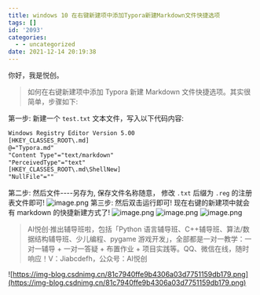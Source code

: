 ```yaml
---
title: windows 10 在右键新建项中添加Typora新建Markdown文件快捷选项
tags: []
id: '2093'
categories:
  - - uncategorized
date: 2021-12-14 20:19:38
---
```


你好，我是悦创。

> 如何在右键新建项中添加 Typora 新建 Markdown 文件快捷选项。其实很简单，步骤如下:

第一步: 新建一个 `test.txt` 文本文件，写入以下代码内容:

```txt
Windows Registry Editor Version 5.00
[HKEY_CLASSES_ROOT\.md]
@="Typora.md"
"Content Type"="text/markdown"
"PerceivedType"="text"
[HKEY_CLASSES_ROOT\.md\ShellNew]
"NullFile"=""
```

第二步: 然后文件----另存为, 保存文件名称随意， 修改 `.txt` 后缀为 `.reg` 的注册表文件即可! ![image.png](https://p3-juejin.byteimg.com/tos-cn-i-k3u1fbpfcp/8cfd7d6f01b34de48015191fe04b6234~tplv-k3u1fbpfcp-watermark.image?) 第三步: 然后双击运行即可! 现在右键的新建项中就会有 markdown 的快捷新建方式了! ![image.png](https://p1-juejin.byteimg.com/tos-cn-i-k3u1fbpfcp/e5924ca042db4f43b46b08d4964a97ff~tplv-k3u1fbpfcp-watermark.image?) ![image.png](https://p1-juejin.byteimg.com/tos-cn-i-k3u1fbpfcp/024ff1ed38fe409ab68a5adfd5759562~tplv-k3u1fbpfcp-watermark.image?) ![image.png](https://p6-juejin.byteimg.com/tos-cn-i-k3u1fbpfcp/ac5e790521bc47e18798062488c2bb54~tplv-k3u1fbpfcp-watermark.image?)

> AI悦创·推出辅导班啦，包括「Python 语言辅导班、C++辅导班、算法/数据结构辅导班、少儿编程、pygame 游戏开发」，全部都是一对一教学：一对一辅导 + 一对一答疑 + 布置作业 + 项目实践等。QQ、微信在线，随时响应！V：Jiabcdefh，公众号：AI悦创

![https://img-blog.csdnimg.cn/81c7940ffe9b4306a03d7751159db179.png](https://img-blog.csdnimg.cn/81c7940ffe9b4306a03d7751159db179.png)